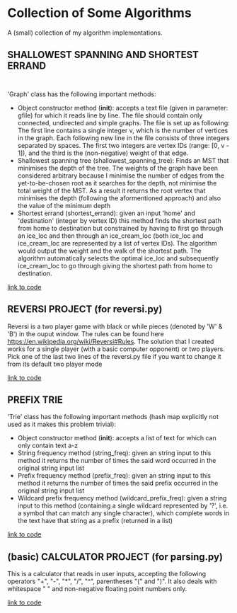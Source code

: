 # Collection of Some Algorithms
A (small) collection of my algorithm implementations.

## SHALLOWEST SPANNING AND SHORTEST ERRAND <br/><br/>
'Graph' class has the following important methods: <br/>
- Object constructor method (__init__): accepts a text file (given in parameter: gfile) for which it reads line by line. The file should contain only connected, undirected and simple graphs. The file is set up as following: The first line contains a single integer v, which is the number of vertices in the graph. Each following new line in the file consists of three integers separated by spaces. The first two integers are vertex IDs (range: [0, v - 1]), and the third is the (non-negative) weight of that edge. <br/>
- Shallowest spanning tree (shallowest_spanning_tree): Finds an MST that minimises the depth of the tree. The weights of the graph have been considered arbitrary because I minimise the number of edges from the yet-to-be-chosen root as it searches for the depth, not minimise the total weight of the MST. As a result it returns the root vertex that minimises the depth (following the aformentioned approach) and also the value of the minimum depth <br/>
- Shortest errand (shortest_errand): given an input 'home' and 'destination' (integer by vertex ID) this method finds the shortest path from home to destination but constrained by having to first go through an ice_loc and then through an ice_cream_loc (both ice_loc and ice_cream_loc are represented by a list of vertex IDs). The algorithm would output the weight and the walk of the shortest path. The algorithm automatically selects the optimal ice_loc and subsequently ice_cream_loc to go through giving the shortest path from home to destination. <br/>

[link to code](shallowest_span_tree_AND_shortest_errand.py)

## REVERSI PROJECT (for reversi.py)<br />
Reversi is a two player game with black or while pieces (denoted by 'W' & 'B') in the ouput window. The rules can be found here https://en.wikipedia.org/wiki/Reversi#Rules. 
The solution that I created works for a single player (with a basic computer opponent) or two players.
Pick one of the last two lines of the reversi.py file if you want to change it from its default two player mode

[link to code](reversi.py)

## PREFIX TRIE <br/>
'Trie' class has the following important methods (hash map explicitly not used as it makes this problem trivial):<br/>
- Object constructor method (__init__): accepts a list of text for which can only contain text a-z<br/>
- String frequency method (string_freq): given an string input to this method it returns the number of times the said word occurred in the original string input list<br/>
- Prefix frequency method (prefix_freq): given an string input to this method it returns the number of times the said prefix occurred in the original string input list<br/>
- Wildcard prefix frequency method (wildcard_prefix_freq): given a string input to this method (containing a single wildcard represented by '?', i.e. a symbol that can match any single character), 
which complete words in the text have that string as a prefix (returned in a list)<br/>

[link to code](prefix_trie.py)

##  (basic) CALCULATOR PROJECT (for parsing.py)<br />
This is a calculator that reads in user inputs, accepting the following operators "+", "-", "*", "/", "^", parentheses "(" and ")". It also deals with whitespace " " and non-negative floating point numbers only.

[link to code](parsing.py)
